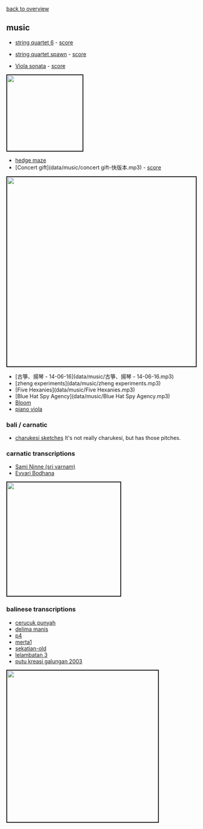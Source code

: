 [back to overview](overview.md.html)

## music

- [string quartet 6](data/music/squartet6.mp3) -
    [score](data/score/squartet6.pdf)
- [string quartet spawn](data/music/squartet-spawn.mp3) -
    [score](data/score/squartet-spawn.pdf)

- [Viola sonata](data/music/viola-sonata.mp3) -
    [score](data/score/viola-sonata.pdf)

<a href="data/img/screen/seq-viola-sonata-vla1.png">
<img width=200 src="data/img/screen/seq-viola-sonata-vla1.png" border=2>
</a>

- [hedge maze](data/music/hedge-maze.mp3)
- [Concert gift](data/music/concert gift-快版本.mp3) -
    [score](data/score/concert-gift.pdf)

<a href="data/img/screen/seq-concert-gift.png">
<img width=500 src="data/img/screen/seq-concert-gift.png" border=2>
</a>

- [古箏、揚琴 - 14-06-16](data/music/古箏、揚琴 - 14-06-16.mp3)
- [zheng experiments](data/music/zheng experiments.mp3)
- [Five Hexanies](data/music/Five Hexanies.mp3)
- [Blue Hat Spy Agency](data/music/Blue Hat Spy Agency.mp3)
- [Bloom](data/music/bloom.mp3)
- [piano viola](data/music/pnovla.mp3)

### bali / carnatic

- [charukesi sketches](data/music/charukesi.mp3) It's not really charukesi, but
has those pitches.

### carnatic transcriptions

- [Sami Ninne (sri varnam)](data/music/sami-ninne.mp3)
- [Evvari Bodhana](data/music/evvari.mp3)

<a href="data/img/screen/evvari.png">
<img width=300 src="data/img/screen/evvari.png" border=2>
</a>

### balinese transcriptions

- [cerucuk punyah](data/music/cerucuk-punyah.mp3)
- [delima manis](data/music/delima-manis.mp3)
- [p4](data/music/p4.mp3)
- [merta1](data/music/merta1.mp3)
- [sekatian-old](data/music/sekatian-old.mp3)
- [lelambatan 3](data/music/lelambatan-3.mp3)
- [putu kreasi galungan 2003](data/music/putu-kreasi-galungan-2003.mp3)

<a href="data/img/screen/seq-cerucuk-punyah.png">
<img width=400 src="data/img/screen/seq-cerucuk-punyah.png" border=2>
</a>

